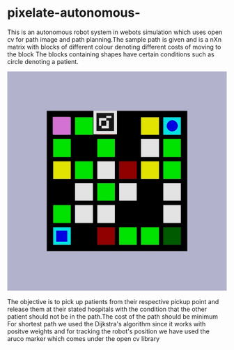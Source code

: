 # pixelate-autonomous-
This is an autonomous robot system in webots simulation which uses open cv for path image and path planning.The sample path is given and is a nXn matrix with blocks of different colour denoting different costs of moving to the block
The blocks containing shapes have certain conditions such as circle denoting a patient.


![sample](https://github.com/aniketjohri23/pixelate-autonomous-/blob/main/sample.jpg)

The objective is to pick up patients from their respective pickup point and release them at their stated hospitals with the condition that the other patient should  not be in the path.The cost of the path should be minimum
For shortest path we used the Dijkstra's algorithm since it works with positve weights and for tracking the robot's position we have used the aruco marker which comes under the open cv library
